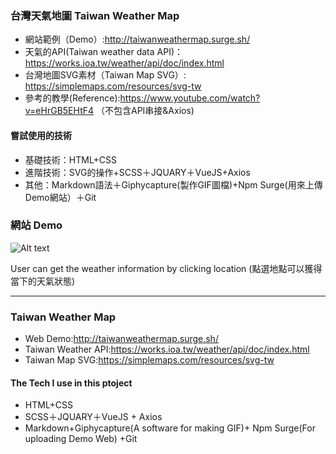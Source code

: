 

### 台灣天氣地圖 Taiwan Weather Map

* 網站範例（Demo）:http://taiwanweathermap.surge.sh/
* 天氣的API(Taiwan weather data API)：https://works.ioa.tw/weather/api/doc/index.html
* 台灣地圖SVG素材（Taiwan Map SVG）: https://simplemaps.com/resources/svg-tw
* 參考的教學(Reference):https://www.youtube.com/watch?v=eHrGB5EHtF4  （不包含API串接&Axios)


#### 嘗試使用的技術

* 基礎技術：HTML+CSS
* 進階技術：SVG的操作+SCSS＋JQUARY＋VueJS+Axios
* 其他：Markdown語法＋Giphycapture(製作GIF圖檔)+Npm Surge(用來上傳Demo網站）＋Git


### 網站 Demo

![Alt text](https://media.giphy.com/media/8c3NGFvV6YMufWggjA/giphy.gif)

User can get the weather information by clicking location (點選地點可以獲得當下的天氣狀態)

---------------------------------------

### Taiwan Weather Map

* Web Demo:http://taiwanweathermap.surge.sh/
* Taiwan Weather API:https://works.ioa.tw/weather/api/doc/index.html
* Taiwan Map SVG:https://simplemaps.com/resources/svg-tw

#### The Tech I use in this ptoject

* HTML+CSS
* SCSS＋JQUARY＋VueJS + Axios
* Markdown+Giphycapture(A software for making GIF)+ Npm Surge(For uploading Demo Web) +Git




